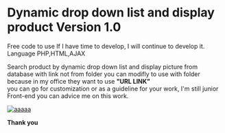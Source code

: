 # Dynamic drop down list and display product Version 1.0
Free code to use If I have time to develop, I will continue to develop it.
Language PHP,HTML,AJAX

Search product by dynamic drop down list and display picture from database with link not from folder you can modifly to use with folder because in my office they want to use <b>"URL LINK"</b>
<br/>
you can go for customization or as a guideline for your work,
I'm still junior Front-end you can advice me on this work.

<a href="https://ibb.co/1XRjg1X"><img src="https://i.ibb.co/jw3sNmw/aaaaa.png" alt="aaaaa" border="0"></a>

<b>Thank you </b>
